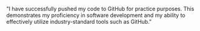 "I have successfully pushed my code to GitHub for practice purposes. This demonstrates my proficiency in software development and my ability to effectively utilize industry-standard tools such as GitHub."
